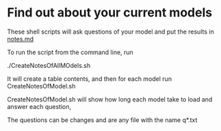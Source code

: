 # Find out about your current models

These shell scripts will ask questions of your model and put the results in [notes.md]()

To run the script from the command line, run 

./CreateNotesOfAllMOdels.sh

It will create a table contents, and then for each model run CreateNotesOfModel.sh

CreateNotesOfModel.sh will show how long each model take to load and answer each question, 

The questions can be changes and are any file with the name q*.txt
